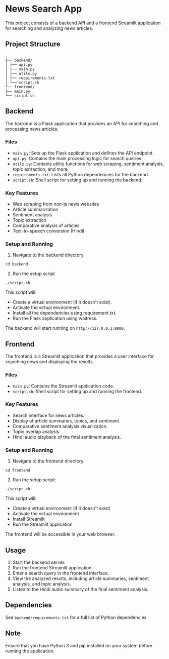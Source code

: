 # News Search App

This project consists of a backend API and a frontend Streamlit application for searching and analyzing news articles.

## Project Structure
```
.
├── backend/
│ ├── api.py
│ ├── main.py
│ ├── utils.py
│ ├── requirements.txt
│ └── script.sh
└── frontend/
├── main.py
└── script.sh
```

## Backend

The backend is a Flask application that provides an API for searching and processing news articles.

### Files
- `main.py`: Sets up the Flask application and defines the API endpoint.
- `api.py`: Contains the main processing logic for search queries.
- `utils.py`: Contains utility functions for web scraping, sentiment analysis, topic extraction, and more.
- `requirements.txt`: Lists all Python dependencies for the backend.
- `script.sh`: Shell script for setting up and running the backend.

### Key Features
- Web scraping from non-js news websites
- Article summarization
- Sentiment analysis
- Topic extraction
- Comparative analysis of articles
- Text-to-speech conversion (Hindi)

### Setup and Running

1. Navigate to the backend directory
```
cd backend
```
2. Run the setup script
```
./script.sh
```
This script will:
- Create a virtual environment (if it doesn't exist).
- Activate the virtual environment.
- Install all the dependencies using requirement.txt.
- Run the Flask application using waitress.

The backend will start running on `http://127.0.0.1:8000`.

## Frontend

The frontend is a Streamlit application that provides a user interface for searching news and displaying the results.

### Files

- `main.py`: Contains the Streamlit application code.
- `script.sh`: Shell script for setting up and running the frontend.

### Key Features

- Search interface for news articles.
- Display of article summaries, topics, and sentiment.
- Comparative sentiment analysis visualization.
- Topic overlap analysis.
- Hindi audio playback of the final sentiment analysis.

### Setup and Running

1. Navigate to the frontend directory.
```
cd frontend
```
2. Run the setup script:
```
./script.sh
```
This script will:
- Create a virtual environment (if it doesn't exist)
- Activate the virtual environment
- Install Streamlit
- Run the Streamlit application

The frontend will be accessible in your web browser.

## Usage

1. Start the backend server.
2. Run the frontend Streamlit application.
3. Enter a search query in the frontend interface.
4. View the analyzed results, including article summaries, sentiment analysis, and topic analysis.
5. Listen to the Hindi audio summary of the final sentiment analysis.

## Dependencies

See `backend/requirements.txt` for a full list of Python dependencies.

## Note

Ensure that you have Python 3 and pip installed on your system before running the application.